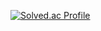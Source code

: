 [![Solved.ac Profile](http://mazassumnida.wtf/api/v2/generate_badge?boj=shjc4623)](https://solved.ac/prkhch/)
